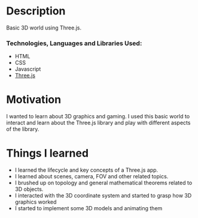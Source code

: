 # Description
Basic 3D world using Three.js. 

### Technologies, Languages and Libraries Used:
- HTML
- CSS
- Javascript
- [Three.js](https://threejs.org/docs/index.html#manual/en/introduction/Creating-a-scene)

# Motivation
I wanted to learn about 3D graphics and gaming. I used this basic world to interact and learn about the Three.js library and play with different aspects of the library.

# Things I learned
- I learned the lifecycle and key concepts of a Three.js app. 
- I learned about scenes, camera, FOV and other related topics. 
- I brushed up on topology and general mathematical theorems related to 3D objects. 
- I interacted with the 3D coordinate system and started to grasp how 3D graphics worked
- I started to implement some 3D models and animating them


